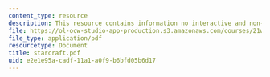 ```yaml
---
content_type: resource
description: This resource contains information no interactive and non-linear narrative.
file: https://ol-ocw-studio-app-production.s3.amazonaws.com/courses/21w-765j-interactive-and-non-linear-narrative-theory-and-practice-spring-2006/e2e1e95acadf11a1a0f9b6bfd05b6d17_starcraft.pdf
file_type: application/pdf
resourcetype: Document
title: starcraft.pdf
uid: e2e1e95a-cadf-11a1-a0f9-b6bfd05b6d17
---
```

